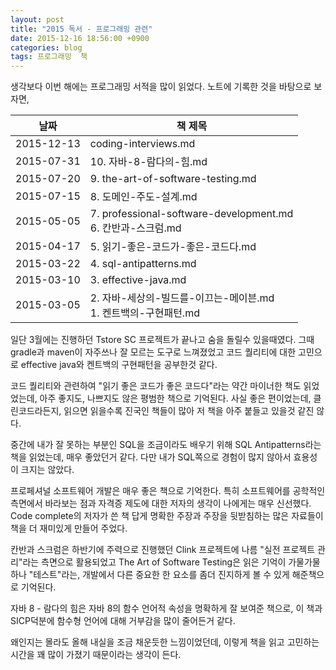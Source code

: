```yaml
---
layout: post
title: "2015 독서 - 프로그래밍 관련"
date: 2015-12-16 18:56:00 +0900
categories: blog
tags: 프로그래밍  책
---
```


생각보다 이번 해에는 프로그래밍 서적을 많이 읽었다. 노트에 기록한 것을 바탕으로 보자면,

| 날짜 | 책 제목 |
|-----|-------|
|2015-12-13 | coding-interviews.md |
|2015-07-31 | 10. 자바-8-람다의-힘.md |
|2015-07-20 | 9. the-art-of-software-testing.md |
|2015-07-15 | 8. 도메인-주도-설계.md |
|2015-05-05 | 7. professional-software-development.md<br/>6. 칸반과-스크럼.md |
|2015-04-17 | 5. 읽기-좋은-코드가-좋은-코드다.md |
|2015-03-22 | 4. sql-antipatterns.md |
|2015-03-10 | 3. effective-java.md |
|2015-03-05 | 2. 자바-세상의-빌드를-이끄는-메이븐.md<br/>1. 켄트백의-구현패턴.md|

일단 3월에는 진행하던 Tstore SC 프로젝트가 끝나고 숨을 돌릴수 있을때였다. 그때 gradle과 maven이 자주쓰나 잘 모르는 도구로 느껴졌었고 코드 퀄리티에 대한 고민으로 effective java와 켄트백의 구현패턴을 공부한것 같다.

코드 퀄리티와 관련하여 "읽기 좋은 코드가 좋은 코드다"라는 약간 마이너한 책도 읽었었는데, 아주 좋지도, 나쁘지도 않은 평범한 책으로 기억된다. 사실 좋은 편이었는데, 클린코드라든지, 읽으면 읽을수록 진국인 책들이 많아 저 책을 아주 붙들고 있을것 같진 않다.

중간에 내가 잘 못하는 부분인 SQL을 조금이라도 배우기 위해 SQL Antipatterns라는 책을 읽었는데, 매우 좋았던거 같다. 다만 내가 SQL쪽으로 경험이 많지 않아서 효용성이 크지는 않았다.

프로페셔널 소프트웨어 개발은 매우 좋은 책으로 기억한다. 특히 소프트웨어를 공학적인 측면에서 바라보는 점과 자격증 제도에 대한 저자의 생각이 나에게는 매우 신선했다. Code complete의 저자가 쓴 책 답게 명확한 주장과 주장을 뒷받침하는 많은 자료들이 책을 더 재미있게 만들어 주었다.

칸반과 스크럼은 하반기에 주력으로 진행했던 Clink 프로젝트에 나름 "실전 프로젝트 관리"라는 측면으로 활용되었고 The Art of Software Testing은 읽은 기억이 가물가물하나 "테스트"라는, 개발에서 다른 중요한 한 요소를 좀더 진지하게 볼 수 있게 해준책으로 기억된다.

자바 8 - 람다의 힘은 자바 8의 함수 언어적 속성을 명확하게 잘 보여준 책으로, 이 책과 SICP덕분에 함수형 언어에 대해 거부감을 많이 줄어든거 같다.

왜인지는 몰라도 올해 내실을 조금 채운듯한 느낌이었던데, 이렇게 책을 읽고 고민하는 시간을 꽤 많이 가졌기 때문이라는 생각이 든다.


